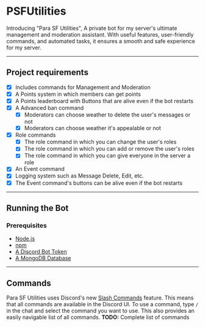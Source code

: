 # PSFUtilities
Introducing "Para SF Utilities", A private bot for my server's ultimate management and moderation assistant. With useful features, user-friendly commands, and automated tasks, it ensures a smooth and safe experience for my server.

---

## Project requirements

- [X] Includes commands for Management and Moderation
- [X] A Points system in which members can get points
- [X] A Points leaderboard with Buttons that are alive even if the bot restarts
- [X] A Advanced ban command
  - [X] Moderators can choose weather to delete the user's messages or not
  - [X] Moderators can choose weather it's appealable or not
- [X] Role commands
  - [X] The role command in which you can change the user's roles
  - [X] The role command in which you can add or remove the user's roles
  - [X] The role command in which you can give everyone in the server a role
- [X] An Event command
- [X] Logging system such as Message Delete, Edit, etc.
- [X] The Event command's buttons can be alive even if the bot restarts

---

## Running the Bot

### Prerequisites

- [Node.js](https://nodejs.org/en/)
- [npm](https://www.npmjs.com/)
- [A Discord Bot Token](https://discord.com/developers/applications)
- [A MongoDB Database](https://www.mongodb.com/)

---

## Commands

Para SF Utilities uses Discord's new [Slash Commands](https://discord.com/developers/docs/interactions/slash-commands)
feature. 
This means that all commands are available in the Discord UI. 
To use a command, type `/` in the chat and select the command you want to use. 
This also provides an easily navigable list of all commands. 
**TODO:** Complete list of commands
